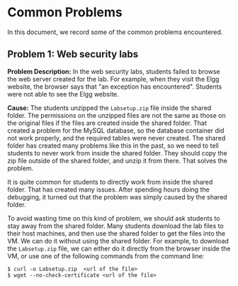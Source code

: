 # Common Problems

In this document, we record some of the common problems encountered. 

## Problem 1: Web security labs

**Problem Description:** In the web security labs, students failed to 
browse the web server created for the lab. For example, when
they visit the Elgg website, the browser says that "an exception
has encountered". Students were not able to see the Elgg website.

**Cause:** The students unzipped the `Labsetup.zip` file inside the 
shared folder. The permissions on the unzipped files are not 
the same as those on the original files if the files are created
inside the shared folder. That created a problem
for the MySQL database, so the database container did not 
work properly, and the required tables were never created. The
shared folder has created many problems like this in the past, so we need to
tell students to never work from inside the shared folder. They
should copy the zip file outside of the shared folder, 
and unzip it from there. That solves the problem. 

It is quite common for students to directly work from inside
the shared folder. That has created many issues. After spending hours
doing the debugging, it turned out that the problem was simply caused 
by the shared folder. 

To avoid wasting time on this kind of problem, we should ask students to stay
away from the shared folder. Many students download the lab files 
to their host machines, and then use the shared folder to get the 
files into the VM. We can do it without using the shared folder. 
For example, to download the `Labsetup.zip` file, we can either 
do it directly from the browser inside the VM,
or use one of the following commands from the command line:
```
$ curl -o Labsetup.zip  <url of the file> 
$ wget --no-check-certificate <url of the file>
```
